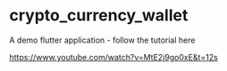 # crypto_currency_wallet

A demo flutter application - follow the tutorial here

https://www.youtube.com/watch?v=MtE2j9go0xE&t=12s
